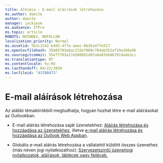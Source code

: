 ```yaml
---
title: Alkímia - E-mail aláírások létrehozása
ms.author: daeite
author: daeite
manager: jackiesm
ms.audience: ITPro
ms.topic: article
ROBOTS: NOINDEX, NOFOLLOW
localization_priority: Normal
ms.assetid: 563c1541-b4d3-4f7a-aaec-8b3b1477e517
ms.openlocfilehash: 35b05f03e6ac233ef068c764ab352af19a366a9b
ms.sourcegitcommit: 55eff703a17e500681d8fa6a87eb067019ade3cc
ms.translationtype: MT
ms.contentlocale: hu-HU
ms.lasthandoff: 04/22/2020
ms.locfileid: "43708473"
---
```

# <a name="create-email-signatures"></a>E-mail aláírások létrehozása

Az alábbi témakörökből megtudhatja, hogyan hozhat létre e-mail aláírásokat az Outlookban.
  
- E-mail aláírás létrehozása saját üzenetekhez: [Aláírás létrehozása és hozzáadása az üzenetekhez,](https://support.office.com/article/8ee5d4f4-68fd-464a-a1c1-0e1c80bb27f2.aspx) illetve [e-mail aláírás létrehozása és hozzáadása az Outlook Web Appban](https://support.office.com/article/0f230564-11b9-4239-83de-f10cbe4dfdfc.aspx).
    
- Globális e-mail aláírás létrehozása a vállalattól küldött összes üzenethez (más néven jogi nyilatkozathoz): [Szervezetszintű üzenetjogi nyilatkozatok, aláírások, láblécek vagy fejlécek.](https://go.microsoft.com/fwlink/p/?linkid=391096)
    

